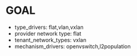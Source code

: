 # GOAL

* type_drivers: flat,vlan,vxlan
* provider network type: flat
* tenant_network_types: vxlan
* mechanism_drivers: openvswitch,l2population

